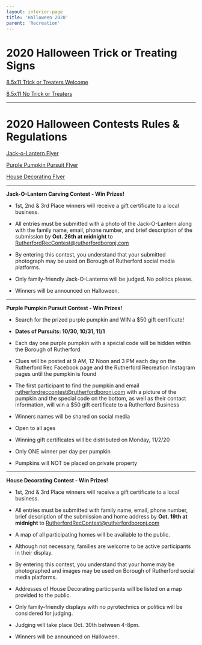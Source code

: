 ```yaml
---
layout: interior-page
title: 'Halloween 2020'
parent: 'Recreation'
---
```



# 2020 Halloween Trick or Treating Signs

[8.5x11 Trick or Treaters Welcome](https://storage.googleapis.com/static.rutherford-nj.com/recreation/fall-2020/Rec_HalloweenLawnSign_TrickOrTreat_LetterSized_Green.pdf)


[8.5x11 No Trick or Treaters](https://storage.googleapis.com/static.rutherford-nj.com/recreation/fall-2020/Rec_HalloweenLawnSign_TrickOrTreat_LetterSized_Red.pdf)

---

# 2020 Halloween Contests Rules & Regulations


[Jack-o-Lantern Flyer](https://storage.googleapis.com/static.rutherford-nj.com/recreation/fall-2020/2020_Halloween_jackolantern.pdf)

[Purple Pumpkin Pursuit Flyer](https://storage.googleapis.com/static.rutherford-nj.com/recreation/fall-2020/2020_Halloween_pumpkin.pdf)

[House Decorating Flyer](https://storage.googleapis.com/static.rutherford-nj.com/recreation/fall-2020/2020_Halloween_housedecorating.pdf)


---

**Jack-O-Lantern Carving Contest - Win Prizes!** 

- 1st, 2nd & 3rd Place winners will receive a gift certificate to a local business.

- All entries must be submitted with a photo of the Jack-O-Lantern along with the family name, email, phone number, and brief description of the submission by **Oct. 26th at midnight** to RutherfordRecContest@rutherfordboronj.com  

- By entering this contest, you understand that your submitted photograph may be used on Borough of Rutherford social media platforms.  

- Only family-friendly Jack-O-Lanterns will be judged. No politics please.
  
- Winners will be announced on Halloween.   

---

**Purple Pumpkin Pursuit Contest - Win Prizes!** 

- Search for the prized purple pumpkin and WIN a $50 gift certificate!

- **Dates of Pursuits: 10/30, 10/31, 11/1**

- Each day one purple pumpkin with a special code will be hidden within the Borough of Rutherford

- Clues will be posted at 9 AM, 12 Noon and 3 PM each day on the Rutherford Rec Facebook page and the Rutherford Recreation Instagram pages until the pumpkin is found

- The first participant to find the pumpkin and email rutherfordreccontest@rutherfordboronj.com with a picture of the pumpkin and the special code on the bottom, as well as their contact information, will win a $50 gift certificate to a Rutherford Business

- Winners names will be shared on social media

- Open to all ages

- Winning gift certificates will be distributed on Monday, 11/2/20

- Only ONE winner per day per pumpkin

- Pumpkins will NOT be placed on private property

---


**House Decorating Contest - Win Prizes!** 


- 1st, 2nd & 3rd Place winners will receive a gift certificate to a local business.

- All entries must be submitted with family name, email, phone number, brief description of the submission and home address by **Oct. 19th at midnight** to RutherfordRecContest@rutherfordboronj.com

- A map of all participating homes will be available to the public.  

- Although not necessary, families are welcome to be active participants in their display.

- By entering this contest, you understand that your home may be photographed and images may be used on Borough of Rutherford social media platforms.  

- Addresses of House Decorating participants will be listed on a map provided to the public.

- Only family-friendly displays with no pyrotechnics or politics will be considered for judging.

- Judging will take place Oct. 30th between 4-8pm.

- Winners will be announced on Halloween.  

